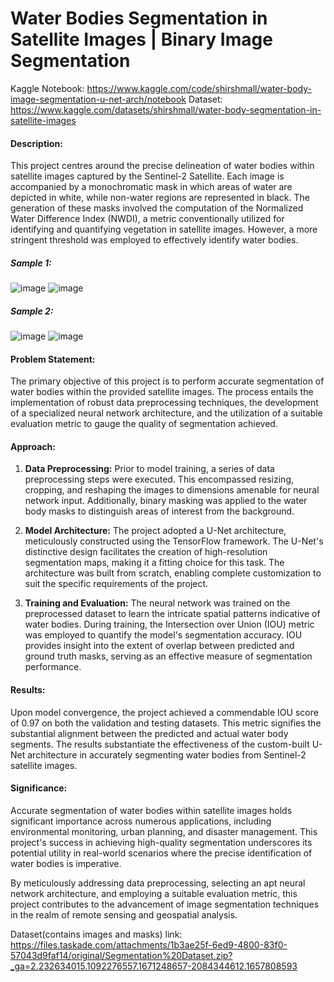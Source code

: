 # Water Bodies Segmentation in Satellite Images  |      Binary Image Segmentation

Kaggle Notebook: https://www.kaggle.com/code/shirshmall/water-body-image-segmentation-u-net-arch/notebook
Dataset: https://www.kaggle.com/datasets/shirshmall/water-body-segmentation-in-satellite-images

#### **Description:**
This project centres around the precise delineation of water bodies within satellite images captured by the Sentinel-2 Satellite. Each image is accompanied by a monochromatic mask in which areas of water are depicted in white, while non-water regions are represented in black. The generation of these masks involved the computation of the Normalized Water Difference Index (NWDI), a metric conventionally utilized for identifying and quantifying vegetation in satellite images. However, a more stringent threshold was employed to effectively identify water bodies.

##### Sample 1:


![image](https://github.com/shirsh10mall/Water-body-segmentation-in-Satellite-Images-Image-Segmentation-/assets/87264071/86f35a2a-990a-43a4-a9b7-bbfaf2daf68f)
![image](https://github.com/shirsh10mall/Water-body-segmentation-in-Satellite-Images-Image-Segmentation-/assets/87264071/b8cf1ea1-fc03-45b3-a12f-f83ce4b31ad4)

##### Sample 2: 


![image](https://github.com/shirsh10mall/Water-body-segmentation-in-Satellite-Images-Image-Segmentation-/assets/87264071/847795a7-a212-4839-86ab-46037f830d39)
![image](https://github.com/shirsh10mall/Water-body-segmentation-in-Satellite-Images-Image-Segmentation-/assets/87264071/a80e9394-fe9b-4525-a44b-cdb0ffd1500c)


#### **Problem Statement:**
The primary objective of this project is to perform accurate segmentation of water bodies within the provided satellite images. The process entails the implementation of robust data preprocessing techniques, the development of a specialized neural network architecture, and the utilization of a suitable evaluation metric to gauge the quality of segmentation achieved.

#### **Approach:**

1. **Data Preprocessing:** Prior to model training, a series of data preprocessing steps were executed. This encompassed resizing, cropping, and reshaping the images to dimensions amenable for neural network input. Additionally, binary masking was applied to the water body masks to distinguish areas of interest from the background.

2. **Model Architecture:** The project adopted a U-Net architecture, meticulously constructed using the TensorFlow framework. The U-Net's distinctive design facilitates the creation of high-resolution segmentation maps, making it a fitting choice for this task. The architecture was built from scratch, enabling complete customization to suit the specific requirements of the project.

3. **Training and Evaluation:** The neural network was trained on the preprocessed dataset to learn the intricate spatial patterns indicative of water bodies. During training, the Intersection over Union (IOU) metric was employed to quantify the model's segmentation accuracy. IOU provides insight into the extent of overlap between predicted and ground truth masks, serving as an effective measure of segmentation performance.

#### **Results:**

Upon model convergence, the project achieved a commendable IOU score of 0.97 on both the validation and testing datasets. This metric signifies the substantial alignment between the predicted and actual water body segments. The results substantiate the effectiveness of the custom-built U-Net architecture in accurately segmenting water bodies from Sentinel-2 satellite images.





#### **Significance:**

Accurate segmentation of water bodies within satellite images holds significant importance across numerous applications, including environmental monitoring, urban planning, and disaster management. This project's success in achieving high-quality segmentation underscores its potential utility in real-world scenarios where the precise identification of water bodies is imperative.

By meticulously addressing data preprocessing, selecting an apt neural network architecture, and employing a suitable evaluation metric, this project contributes to the advancement of image segmentation techniques in the realm of remote sensing and geospatial analysis.

Dataset(contains images and masks) link: https://files.taskade.com/attachments/1b3ae25f-6ed9-4800-83f0-57043d9faf14/original/Segmentation%20Dataset.zip?_ga=2.232634015.1092276557.1671248657-2084344612.1657808593
